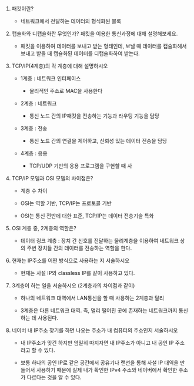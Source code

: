 1. 패킷이란?
   
   - 네트워크에서 전달하는 데이터의 형식화된 블록

2. 캡슐화와 디캡슐화란 무엇인가?  패킷을 이용한 통신과정에 대해 설명해보세요.
   
   - 패킷을 이용하여 데이터를 보내고 받는 형태인데, 보낼 때 데이터를 캡슐화해서 보내고 받을 때 캡슐화된 데이터를 디캡슐화하여 받는다.

3. TCP/IP(4계층)의 각 계층에 대해 설명하시오
   
   - 1계층 : 네트워크 인터페이스
     
     - 물리적인 주소로 MAC을 사용한다
   
   - 2계층 : 네트워크
     
     - 통신 노드 간의 IP패킷을 전송하는 기능과 라우팅 기능을 담당
   
   - 3계층 : 전송
     
     - 통신 노드 간의 연결을 제어하고, 신뢰성 있는 데이터 전송을 담당
   
   - 4계층 : 응용
     
     - TCP/UDP 기반의 응용 프로그램을 구현할 때 사

4. TCP/IP 모델과 OSI 모델의 차이점은?
   
   - 계층 수 차이
   
   - OSI는 역할 기반, TCP/IP는 프로토콜 기반
   
   - OSI는 통신 전반에 대한 표준, TCP/IP는 데이터 전송기술 특화

5. OSI 계층 중, 2계층의 역할은?
   
   - 데이터 링크 계층 : 장치 간 신호를 전달하는 물리계층을 이용하여 네트워크 상의 주변 장치들 간의 데이터를 전송하는 역할을 한다.

6. 현재는 IP주소를 어떤 방식으로 사용하는 지 서술하시오
   
   - 현재는 사설 IP와 classless IP를 같이 사용하고 있다.

7. 3계층이 하는 일을 서술하시오 (2계층과의 차이점과 같이)
   
   - 하나의 네트워크 대역에서 LAN통신을 할 때 사용하는 2계층과 달리
   
   - 3계층은 다른 네트워크 대역. 즉, 멀리 떨어진 곳에 존재하는 네트워크까지 통신하는 데 사용된다.

8. 네이버 내 IP주소 찾기를 하면 나오는 주소가 내 컴퓨터의 주소인지 서술하시오
   
   - 내 IP주소가 맞긴 하지만 엄밀히 따지자면 내 IP주소가 아니고 내 공인 IP 주소라고 할 수 있다.
   
   - 보통 하나의 공인 IP로 같은 공간에서 공유기나 랜선을 통해 사설 IP 대역을 만들어서 사용하기 때문에 실제 내가 확인한 IPv4 주소와 네이버에서 확인한 주소가 다르다는 것을 알 수 있다.

